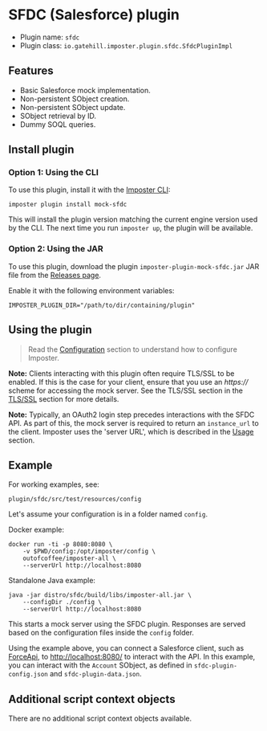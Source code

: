 # SFDC (Salesforce) plugin

* Plugin name: `sfdc`
* Plugin class: `io.gatehill.imposter.plugin.sfdc.SfdcPluginImpl`

## Features

* Basic Salesforce mock implementation.
* Non-persistent SObject creation.
* Non-persistent SObject update.
* SObject retrieval by ID.
* Dummy SOQL queries.

## Install plugin

### Option 1: Using the CLI

To use this plugin, install it with the [Imposter CLI](./run_imposter_cli.md):

    imposter plugin install mock-sfdc

This will install the plugin version matching the current engine version used by the CLI. The next time you run `imposter up`, the plugin will be available.

### Option 2: Using the JAR

To use this plugin, download the plugin `imposter-plugin-mock-sfdc.jar` JAR file from the [Releases page](https://github.com/outofcoffee/imposter/releases).

Enable it with the following environment variables:

    IMPOSTER_PLUGIN_DIR="/path/to/dir/containing/plugin"

## Using the plugin

> Read the [Configuration](configuration.md) section to understand how to configure Imposter.

**Note:** Clients interacting with this plugin often require TLS/SSL to be enabled. If this is the case for your client, ensure that you use an _https://_ scheme for accessing the mock server. See the TLS/SSL section in the [TLS/SSL](tls_ssl.md) section for more details.

**Note:** Typically, an OAuth2 login step precedes interactions with the SFDC API. As part of this, the mock server is required to return an `instance_url` to the client. Imposter uses the 'server URL', which is described in the [Usage](usage.md) section.

## Example

For working examples, see:

    plugin/sfdc/src/test/resources/config

Let's assume your configuration is in a folder named `config`.

Docker example:

    docker run -ti -p 8080:8080 \
        -v $PWD/config:/opt/imposter/config \
        outofcoffee/imposter-all \
        --serverUrl http://localhost:8080

Standalone Java example:

    java -jar distro/sfdc/build/libs/imposter-all.jar \
        --configDir ./config \
        --serverUrl http://localhost:8080

This starts a mock server using the SFDC plugin. Responses are served based on the configuration files inside the `config` folder.

Using the example above, you can connect a Salesforce client, such as [ForceApi](https://github.com/jesperfj/force-rest-api), to [http://localhost:8080/](http://localhost:8080/) to interact with the API. In this example, you can interact with the `Account` SObject, as defined in `sfdc-plugin-config.json` and `sfdc-plugin-data.json`.

## Additional script context objects

There are no additional script context objects available.
